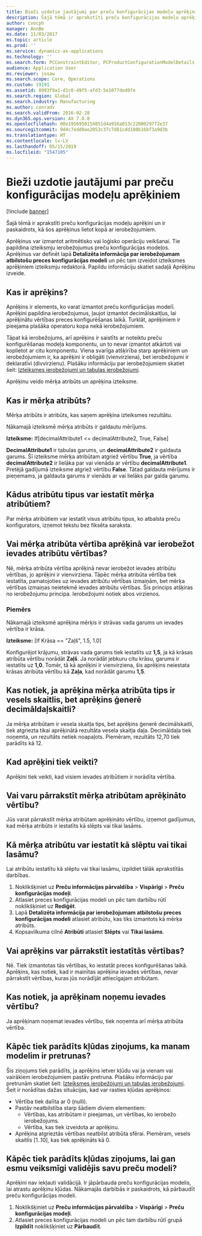 ```yaml
---
title: Bieži uzdotie jautājumi par preču konfigurācijas modeļu aprēķiniem
description: Šajā tēmā ir aprakstīti preču konfigurācijas modeļu aprēķini un ir paskaidrots, kā šos aprēķinus lietot kopā ar ierobežojumiem.
author: cvocph
manager: AnnBe
ms.date: 11/03/2017
ms.topic: article
ms.prod: ''
ms.service: dynamics-ax-applications
ms.technology: ''
ms.search.form: PCConstraintEditor, PCProductConfigurationModelDetails, PCRuntimeConfigurator
audience: Application User
ms.reviewer: josaw
ms.search.scope: Core, Operations
ms.custom: 19191
ms.assetid: 8993f9a1-d1c0-49f5-afd3-5e1077ded0fe
ms.search.region: Global
ms.search.industry: Manufacturing
ms.author: conradv
ms.search.validFrom: 2016-02-28
ms.dyn365.ops.version: AX 7.0.0
ms.openlocfilehash: 00e1956950154051d4a916a013c2200029772e37
ms.sourcegitcommit: 9d4c7edd0ae2053c37c7d81cdd180b16bf3a9d3b
ms.translationtype: HT
ms.contentlocale: lv-LV
ms.lasthandoff: 05/15/2019
ms.locfileid: "1547105"
---
```

# <a name="calculations-for-product-configuration-models-faq"></a>Bieži uzdotie jautājumi par preču konfigurācijas modeļu aprēķiniem

[!include [banner](../includes/banner.md)]

Šajā tēmā ir aprakstīti preču konfigurācijas modeļu aprēķini un ir paskaidrots, kā šos aprēķinus lietot kopā ar ierobežojumiem.

Aprēķinus var izmantot aritmētisko vai loģisko operāciju veikšanai. Tie papildina izteiksmju ierobežojumus preču konfigurācijas modeļos. Aprēķinus var definēt lapā **Detalizēta informācija par ierobežojumam atbilstošu preces konfigurācijas modeli** un pēc tam izveidot izteiksmes aprēķiniem izteiksmju redaktorā. Papildu informāciju skatiet sadaļā Aprēķinu izveide.

## <a name="what-is-a-calculation"></a>Kas ir aprēķins?
Aprēķins ir elements, ko varat izmantot preču konfigurācijas modelī. Aprēķini papildina ierobežojumus, ļaujot izmantot decimālskaitļus, lai aprēķinātu vērtības preces konfigurēšanas laikā. Turklāt, aprēķiniem ir pieejama plašāka operatoru kopa nekā ierobežojumiem.  

Tāpat kā ierobežojums, arī aprēķins ir saistīts ar noteiktu preču konfigurēšanas modeļa komponentu, un to nevar izmantot atkārtoti vai koplietot ar citu komponentu. Viena svarīga atšķirība starp aprēķiniem un ierobežojumiem ir, ka aprēķini ir obligāti (vienvirziena), bet ierobežojumi ir deklaratīvi (divvirzienu). Plašāku informāciju par ierobežojumiem skatiet šeit: [Izteiksmes ierobežojumi un tabulas ierobežojumi](expression-constraints-table-constraints-product-configuration-models.md).  

Aprēķinu veido mērķa atribūts un aprēķina izteiksme.

## <a name="what-is-a-target-attribute"></a>Kas ir mērķa atribūts?
Mērķa atribūts ir atribūts, kas saņem aprēķina izteiksmes rezultātu.  

Nākamajā izteiksmē mērķa atribūts ir galdautu mērījums.  

**Izteiksme:** If\[decimalAttribute1 &lt;= decimalAttribute2, True, False\]  

**DecimalAttribute1** ir tabulas garums, un **decimalAttribute2** ir galdauta garums. Šī izteiksme mērķa atribūtam atgriež vērtību **True**, ja vērtība **decimalAttribute2** ir lielāka par vai vienāda ar vērtību **decimalAttribute1**. Pretējā gadījumā izteiksme atgriež vērtību **False**. Tātad galdauta mērījums ir pieņemams, ja galdauta garums ir vienāds ar vai lielāks par galda garumu.

## <a name="what-attribute-types-can-be-set-to-target-attributes"></a>Kādus atribūtu tipus var iestatīt mērķa atribūtiem?
Par mērķa atribūtiem var iestatīt visus atribūtu tipus, ko atbalsta preču konfigurators, izņemot tekstu bez fiksēta saraksta.

## <a name="can-the-value-of-a-target-attribute-restrict-the-values-of-the-input-attributes-in-a-calculation"></a>Vai mērķa atribūta vērtība aprēķinā var ierobežot ievades atribūtu vērtības?
Nē, mērķa atribūta vērtība aprēķinā nevar ierobežot ievades atribūtu vērtības, jo aprēķini ir vienvirziena. Tāpēc mērķa atribūta vērtība tiek iestatīta, pamatojoties uz ievades atribūtu vērtības izmaiņām, bet mērķa vērtības izmaiņas neietekmē ievades atribūtu vērtības. Šis princips atšķiras no ierobežojumu principa. Ierobežojumi notiek abos virzienos.

### <a name="example"></a>Piemērs

Nākamajā izteiksmē aprēķina mērķis ir strāvas vada garums un ievades vērtība ir krāsa.  

**Izteiksme:** \[If Krāsa == "Zaļš", 1.5, 1.0\]  

Konfigurējot krājumu, strāvas vada garums tiek iestatīts uz **1,5**, ja kā krāsas atribūta vērtību norādāt **Zaļš**. Ja norādāt jebkuru citu krāsu, garums ir iestatīts uz **1,0**. Tomēr, tā kā aprēķini ir vienvirziena, šis aprēķins neiestata krāsas atribūta vērtību kā **Zaļa**, kad norādāt garumu **1,5**.

## <a name="what-happens-if-a-calculation-has-a-target-attribute-of-the-integer-type-but-a-calculation-generates-a-decimal-number"></a>Kas notiek, ja aprēķina mērķa atribūta tips ir vesels skaitlis, bet aprēķins ģenerē decimāldaļskaitli?
Ja mērķa atribūtam ir vesela skaitļa tips, bet aprēķins ģenerē decimālskaitli, tiek atgriezta tikai aprēķinātā rezultāta vesela skaitļa daļa. Decimāldaļa tiek noņemta, un rezultāts netiek noapaļots. Piemēram, rezultāts 12,70 tiek parādīts kā 12.

## <a name="when-do-calculations-occur"></a>Kad aprēķini tiek veikti?
Aprēķini tiek veikti, kad visiem ievades atribūtiem ir norādīta vērtība.

## <a name="can-i-overwrite-the-value-that-is-calculated-for-the-target-attribute"></a>Vai varu pārrakstīt mērķa atribūtam aprēķināto vērtību?
Jūs varat pārrakstīt mērķa atribūtam aprēķināto vērtību, izņemot gadījumus, kad mērķa atribūts ir iestatīts kā slēpts vai tikai lasāms.

## <a name="how-do-i-set-a-target-attribute-as-hidden-or-read-only"></a>Kā mērķa atribūtu var iestatīt kā slēptu vai tikai lasāmu?
Lai atribūtu iestatītu kā slēptu vai tikai lasāmu, izpildiet tālāk aprakstītās darbības.

1.  Noklikšķiniet uz **Preču informācijas pārvaldība** &gt; **Vispārīgi** &gt; **Preču konfigurācijas modeļi**.
2.  Atlasiet preces konfigurācijas modeli un pēc tam darbību rūtī noklikšķiniet uz **Rediģēt**.
3.  Lapā **Detalizēta informācija par ierobežojumam atbilstošu preces konfigurācijas modeli** atlasiet atribūtu, kas tiks izmantots kā mērķa atribūts.
4.  Kopsavilkuma cilnē **Atribūti** atlasiet **Slēpts** vai **Tikai lasāms**.

## <a name="can-a-calculation-overwrite-the-values-that-i-set"></a>Vai aprēķins var pārrakstīt iestatītās vērtības?
Nē. Tiek izmantotas tās vērtības, ko iestatāt preces konfigurēšanas laikā. Aprēķins, kas notiek, kad ir mainītas aprēķina ievades vērtības, nevar pārrakstīt vērtības, kuras jūs norādījāt attiecīgajam atribūtam.

## <a name="what-happens-if-i-remove-an-input-value-in-a-calculation"></a>Kas notiek, ja aprēķinam noņemu ievades vērtību?
Ja aprēķinam noņemat ievades vērtību, tiek noņemta arī mērķa atribūta vērtība.

## <a name="why-do-i-receive-an-error-message-that-says-that-my-model-is-in-contradiction"></a>Kāpēc tiek parādīts kļūdas ziņojums, ka manam modelim ir pretrunas?
Šis ziņojums tiek parādīts, ja aprēķins ietver kļūdu vai ja vienam vai vairākiem ierobežojumiem pastāv pretruna. Plašāku informāciju par pretrunām skatiet šeit: [Izteiksmes ierobežojumi un tabulas ierobežojumi](expression-constraints-table-constraints-product-configuration-models.md). Šeit ir norādītas dažas situācijas, kad var rasties kļūdas aprēķinos:

-   Vērtība tiek dalīta ar 0 (nulli).
-   Pastāv neatbilstība starp šādiem diviem elementiem:
    -   Vērtības, kas atribūtam ir pieejamas, un vērtības, ko ierobežo ierobežojums.
    -   Vērtība, kas tiek izveidota ar aprēķinu.
-   Aprēķina atgrieztās vērtības neatbilst atribūta sfērai. Piemēram, vesels skaitlis \[1..10\], kas tiek aprēķināts kā 0.

## <a name="why-do-i-receive-an-error-message-even-though-i-successfully-validated-my-product-model"></a>Kāpēc tiek parādīts kļūdas ziņojums, lai gan esmu veiksmīgi validējis savu preču modeli?
Aprēķini nav iekļauti validācijā. Ir jāpārbauda preču konfigurācijas modelis, lai atrastu aprēķinu kļūdas. Nākamajās darbībās ir paskaidrots, kā pārbaudīt preču konfigurācijas modeli.

1.  Noklikšķiniet uz **Preču informācijas pārvaldība** &gt; **Vispārīgi** &gt; **Preču konfigurācijas modeļi**.
2.  Atlasiet preces konfigurācijas modeli un pēc tam darbību rūtī grupā **Izpildīt** noklikšķiniet uz **Pārbaudīt**.




